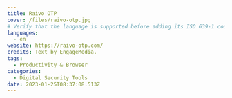 ```yaml
---
title: Raivo OTP
cover: /files/raivo-otp.jpg
# Verify that the language is supported before adding its ISO 639-1 code here. without the country code, i.e. ms instead of ms_MY.
languages:
  - en
website: https://raivo-otp.com/
credits: Text by EngageMedia.
tags:
  - Productivity & Browser
categories:
  - Digital Security Tools
date: 2023-01-25T08:37:08.513Z
---
```

